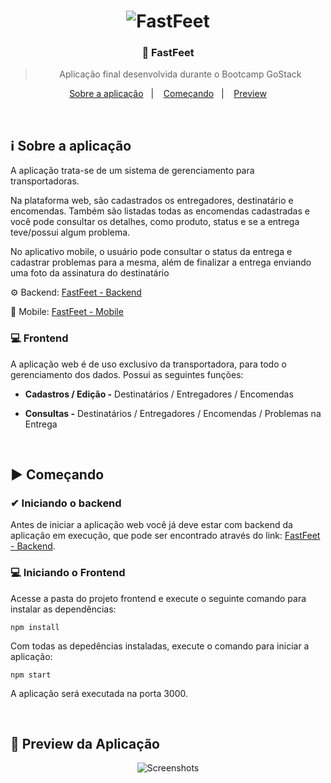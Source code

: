 <h1 align="center">
  <image src="https://github.com/lucasiori/fastfeet-frontend/blob/master/.github/fastfeet-frontend.png" alt="FastFeet" />
</h1>

<h3 align="center">👞 FastFeet</h3>

<blockquote align="center">Aplicação final desenvolvida durante o Bootcamp GoStack</blockquote>

<p align="center">
  <a href="#sobre-aplicacao">Sobre a aplicação</a>&nbsp;&nbsp;&nbsp;|&nbsp;&nbsp;&nbsp;
  <a href="#comecando">Começando</a>&nbsp;&nbsp;&nbsp;|&nbsp;&nbsp;&nbsp;
  <a href="#preview">Preview</a>
</p>

<br />

<h2 id="sobre-aplicacao">ℹ Sobre a aplicação</h2>
<p>A aplicação trata-se de um sistema de gerenciamento para transportadoras.</p>
<p>Na plataforma web, são cadastrados os entregadores, destinatário e encomendas. Também são listadas todas as encomendas cadastradas
e você pode consultar os detalhes, como produto, status e se a entrega teve/possui algum problema.</p>
<p>No aplicativo mobile, o usuário pode consultar o status da entrega e cadastrar problemas para a mesma, além de finalizar a entrega enviando uma foto da assinatura do destinatário</p>
<p>⚙ Backend: <a href="https://github.com/lucasiori/fastfeet-backend">FastFeet - Backend</a></p>
<p>📱 Mobile: <a href="https://github.com/lucasiori/fastfeet-mobile">FastFeet - Mobile</a></p>
<p>
  <h3>💻 Frontend</h3>
  <p>A aplicação web é de uso exclusivo da transportadora, para todo o gerenciamento dos dados. Possui as seguintes funções:</p>
  <ul>
    <li><strong>Cadastros / Edição -</strong> Destinatários / Entregadores / Encomendas</li>
  </ul>
  <ul>
    <li><strong>Consultas -</strong> Destinatários / Entregadores / Encomendas / Problemas na Entrega</li>
  </ul>
</p>

<br /> 

<h2 id="comecando">▶ Começando</h2>

<h3>✔ Iniciando o backend</h3>
<p>Antes de iniciar a aplicação web você já deve estar com backend da aplicação em execução, que pode ser encontrado através do link: 
<a href="https://github.com/lucasiori/fastfeet-backend">FastFeet - Backend</a>.</p>

<h3>💻 Iniciando o Frontend</h3>
<p>Acesse a pasta do projeto frontend e execute o seguinte comando para instalar as dependências:</p>
<p><code>npm install</code></p>
<p>Com todas as depedências instaladas, execute o comando para iniciar a aplicação:</p>
<p><code>npm start</code></p>
<p>A aplicação será executada na porta 3000.</p>

<br />

<h2 id="preview">👀 Preview da Aplicação</h2>

<p align="center">
  <image src="https://github.com/lucasiori/fastfeet-frontend/blob/master/.github/pages-screenshots.png" alt="Screenshots" />
</p>
